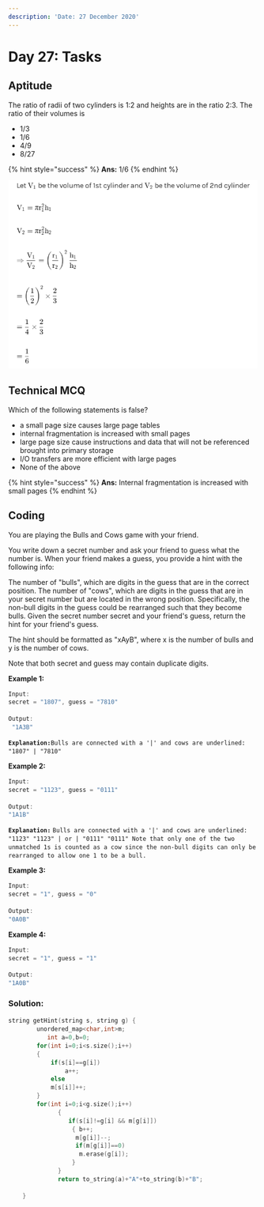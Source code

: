 ```yaml
---
description: 'Date: 27 December 2020'
---
```


# Day 27: Tasks

## Aptitude

The ratio of radii of two cylinders is 1:2 and heights are in the ratio 2:3. The ratio of their volumes is 

* 1/3
* 1/6
* 4/9
* 8/27

{% hint style="success" %}
**Ans:** 1/6
{% endhint %}

![](../../.gitbook/assets/capture%20%283%29.png)

## Technical MCQ

Which of the following statements is false? 

* a small page size causes large page tables
* internal fragmentation is increased with small pages
* large page size cause instructions and data that will not be referenced brought into primary storage
* I/O transfers are more efficient with large pages
* None of the above

{% hint style="success" %}
**Ans:** Internal fragmentation is increased with small pages
{% endhint %}

## Coding

You are playing the Bulls and Cows game with your friend.

You write down a secret number and ask your friend to guess what the number is. When your friend makes a guess, you provide a hint with the following info:

The number of "bulls", which are digits in the guess that are in the correct position. The number of "cows", which are digits in the guess that are in your secret number but are located in the wrong position. Specifically, the non-bull digits in the guess could be rearranged such that they become bulls. Given the secret number secret and your friend's guess, return the hint for your friend's guess.

The hint should be formatted as "xAyB", where x is the number of bulls and y is the number of cows.

 Note that both secret and guess may contain duplicate digits.

**Example 1:**

```cpp
Input: 
secret = "1807", guess = "7810" 

Output:
 "1A3B"
```

 **`Explanation:`**`Bulls are connected with a '|' and cows are underlined: "1807" | "7810"` 

**Example 2:**

```cpp
Input: 
secret = "1123", guess = "0111" 

Output: 
"1A1B" 
```

**`Explanation:`** `Bulls are connected with a '|' and cows are underlined: "1123" "1123" | or | "0111" "0111" Note that only one of the two unmatched 1s is counted as a cow since the non-bull digits can only be rearranged to allow one 1 to be a bull.`

 **Example 3:**

```cpp
Input: 
secret = "1", guess = "0" 

Output: 
"0A0B"
```

 **Example 4:**

```cpp
Input: 
secret = "1", guess = "1" 

Output: 
"1A0B"
```

### Solution:

```cpp
string getHint(string s, string g) {
        unordered_map<char,int>m;
           int a=0,b=0;
        for(int i=0;i<s.size();i++)
        {
            if(s[i]==g[i])
                a++;
            else
            m[s[i]]++;
        }
        for(int i=0;i<g.size();i++)
              {
                 if(s[i]!=g[i] && m[g[i]])
                  { b++;
                   m[g[i]]--;
                   if(m[g[i]]==0)
                    m.erase(g[i]);
                  }
              }
              return to_string(a)+"A"+to_string(b)+"B";
        
    }
```

